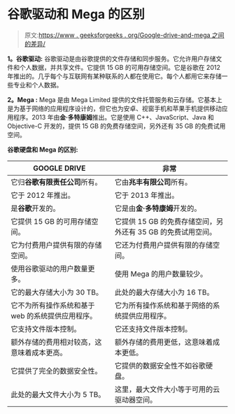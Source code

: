 # 谷歌驱动和 Mega 的区别

> 原文:[https://www . geeksforgeeks . org/Google-drive-and-mega 之间的差异/](https://www.geeksforgeeks.org/difference-between-google-drive-and-mega/)

**1。谷歌驱动:**
谷歌驱动是由谷歌提供的文件存储和同步服务。它允许用户存储文件和个人数据，并共享文件。它提供 15 GB 的可用存储空间。它是谷歌在 2012 年推出的。几乎每个与互联网有某种联系的人都在使用它。每个人都用它来存储一些专业和个人数据。

**2。Mega :**
Mega 是由 Mega Limited 提供的文件托管服务和云存储。它基本上是为基于网络的应用程序设计的，但它也为安卓、视窗手机和苹果手机提供移动应用程序。2013 年由**金·多特康姆**推出。它是使用 C++、JavaScript、Java 和 Objective-C 开发的，提供 15 GB 的免费存储空间，另外还有 35 GB 的免费试用空间。

**谷歌硬盘和 Mega 的区别:**

<center>

| GOOGLE DRIVE | 非常 |
| --- | --- |
| 它归**谷歌有限责任公司**所有。 | 它由**兆丰有限公司**所有。 |
| 它于 2012 年推出。 | 它于 2013 年推出。 |
| 是**谷歌**开发的。 | 它是由**金·多特康姆**开发的。 |
| 它提供 15 GB 的可用存储空间。 | 它提供 15 GB 的免费存储空间，另外还有 35 GB 的免费试用空间。 |
| 它为付费用户提供有限的存储空间。 | 它还为付费用户提供有限的存储空间。 |
| 使用谷歌驱动的用户数量更多。 | 使用 Mega 的用户数量较少。 |
| 它的最大存储大小为 30 TB。 | 此处的最大存储大小为 16 TB。 |
| 它不为所有操作系统和基于 web 的系统提供应用程序。 | 它为所有操作系统和基于网络的系统提供应用程序。 |
| 它支持文件版本控制。 | 它还支持文件版本控制。 |
| 额外存储的费用相对较高，这意味着成本更高。 | 额外存储的费用更低，这意味着成本更低。 |
| 它提供了完全的数据安全性。 | 它提供的数据安全性不如谷歌硬盘。 |
| 此处的最大文件大小为 5 TB。 | 这里，最大文件大小等于可用的云驱动器空间。 |

</center>